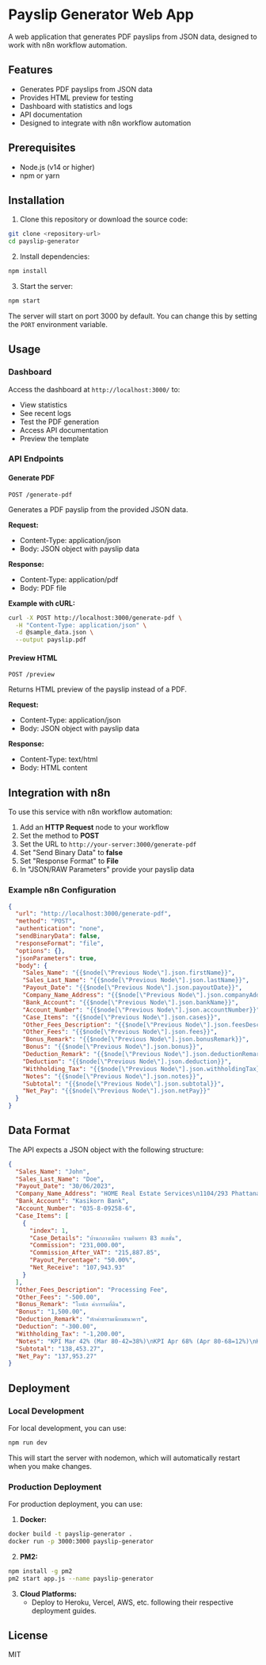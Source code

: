 # Payslip Generator Web App

A web application that generates PDF payslips from JSON data, designed to work with n8n workflow automation.

## Features

- Generates PDF payslips from JSON data
- Provides HTML preview for testing
- Dashboard with statistics and logs
- API documentation
- Designed to integrate with n8n workflow automation

## Prerequisites

- Node.js (v14 or higher)
- npm or yarn

## Installation

1. Clone this repository or download the source code:

```bash
git clone <repository-url>
cd payslip-generator
```

2. Install dependencies:

```bash
npm install
```

3. Start the server:

```bash
npm start
```

The server will start on port 3000 by default. You can change this by setting the `PORT` environment variable.

## Usage

### Dashboard

Access the dashboard at `http://localhost:3000/` to:

- View statistics
- See recent logs
- Test the PDF generation
- Access API documentation
- Preview the template

### API Endpoints

#### Generate PDF

```
POST /generate-pdf
```

Generates a PDF payslip from the provided JSON data.

**Request:**
- Content-Type: application/json
- Body: JSON object with payslip data

**Response:**
- Content-Type: application/pdf
- Body: PDF file

**Example with cURL:**

```bash
curl -X POST http://localhost:3000/generate-pdf \
  -H "Content-Type: application/json" \
  -d @sample_data.json \
  --output payslip.pdf
```

#### Preview HTML

```
POST /preview
```

Returns HTML preview of the payslip instead of a PDF.

**Request:**
- Content-Type: application/json
- Body: JSON object with payslip data

**Response:**
- Content-Type: text/html
- Body: HTML content

## Integration with n8n

To use this service with n8n workflow automation:

1. Add an **HTTP Request** node to your workflow
2. Set the method to **POST**
3. Set the URL to `http://your-server:3000/generate-pdf`
4. Set "Send Binary Data" to **false**
5. Set "Response Format" to **File**
6. In "JSON/RAW Parameters" provide your payslip data

### Example n8n Configuration

```json
{
  "url": "http://localhost:3000/generate-pdf",
  "method": "POST",
  "authentication": "none",
  "sendBinaryData": false,
  "responseFormat": "file",
  "options": {},
  "jsonParameters": true,
  "body": {
    "Sales_Name": "{{$node[\"Previous Node\"].json.firstName}}",
    "Sales_Last_Name": "{{$node[\"Previous Node\"].json.lastName}}",
    "Payout_Date": "{{$node[\"Previous Node\"].json.payoutDate}}",
    "Company_Name_Address": "{{$node[\"Previous Node\"].json.companyAddress}}",
    "Bank_Account": "{{$node[\"Previous Node\"].json.bankName}}",
    "Account_Number": "{{$node[\"Previous Node\"].json.accountNumber}}",
    "Case_Items": "{{$node[\"Previous Node\"].json.cases}}",
    "Other_Fees_Description": "{{$node[\"Previous Node\"].json.feesDescription}}",
    "Other_Fees": "{{$node[\"Previous Node\"].json.fees}}",
    "Bonus_Remark": "{{$node[\"Previous Node\"].json.bonusRemark}}",
    "Bonus": "{{$node[\"Previous Node\"].json.bonus}}",
    "Deduction_Remark": "{{$node[\"Previous Node\"].json.deductionRemark}}",
    "Deduction": "{{$node[\"Previous Node\"].json.deduction}}",
    "Withholding_Tax": "{{$node[\"Previous Node\"].json.withholdingTax}}",
    "Notes": "{{$node[\"Previous Node\"].json.notes}}",
    "Subtotal": "{{$node[\"Previous Node\"].json.subtotal}}",
    "Net_Pay": "{{$node[\"Previous Node\"].json.netPay}}"
  }
}
```

## Data Format

The API expects a JSON object with the following structure:

```json
{
  "Sales_Name": "John",
  "Sales_Last_Name": "Doe",
  "Payout_Date": "30/06/2023",
  "Company_Name_Address": "HOME Real Estate Services\n1104/293 Phattanakan Rd,\nSuanlaung, Bangkok 10250",
  "Bank_Account": "Kasikorn Bank",
  "Account_Number": "035-8-09258-6",
  "Case_Items": [
    {
      "index": 1,
      "Case_Details": "บ้านกลางเมือง รามอินทรา 83 สเตชั่น",
      "Commission": "231,000.00",
      "Commission_After_VAT": "215,887.85",
      "Payout_Percentage": "50.00%",
      "Net_Receive": "107,943.93"
    }
  ],
  "Other_Fees_Description": "Processing Fee",
  "Other_Fees": "-500.00",
  "Bonus_Remark": "โบนัส ค่ากรรมที่ดิน",
  "Bonus": "1,500.00",
  "Deduction_Remark": "หักค่าธรรมเนียมธนาคาร",
  "Deduction": "-300.00",
  "Withholding_Tax": "-1,200.00",
  "Notes": "KPI Mar 42% (Mar 80-42=38%)\nKPI Apr 68% (Apr 80-68=12%)\nKPI May 79.8% (May 80-79.8=0.2%)\n= 38+12+0.2 = 50.5%",
  "Subtotal": "138,453.27",
  "Net_Pay": "137,953.27"
}
```

## Deployment

### Local Development

For local development, you can use:

```bash
npm run dev
```

This will start the server with nodemon, which will automatically restart when you make changes.

### Production Deployment

For production deployment, you can use:

1. **Docker:**

```bash
docker build -t payslip-generator .
docker run -p 3000:3000 payslip-generator
```

2. **PM2:**

```bash
npm install -g pm2
pm2 start app.js --name payslip-generator
```

3. **Cloud Platforms:**
   - Deploy to Heroku, Vercel, AWS, etc. following their respective deployment guides.

## License

MIT 